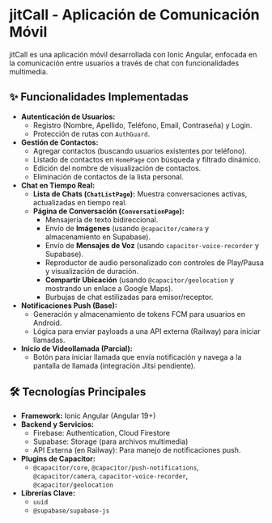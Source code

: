 # jitCall - Aplicación de Comunicación Móvil

jitCall es una aplicación móvil desarrollada con Ionic Angular, enfocada en la comunicación entre usuarios a través de chat con funcionalidades multimedia.

## ✨ Funcionalidades Implementadas

* **Autenticación de Usuarios:**
    * Registro (Nombre, Apellido, Teléfono, Email, Contraseña) y Login.
    * Protección de rutas con `AuthGuard`.
* **Gestión de Contactos:**
    * Agregar contactos (buscando usuarios existentes por teléfono).
    * Listado de contactos en `HomePage` con búsqueda y filtrado dinámico.
    * Edición del nombre de visualización de contactos.
    * Eliminación de contactos de la lista personal.
* **Chat en Tiempo Real:**
    * **Lista de Chats (`ChatListPage`):** Muestra conversaciones activas, actualizadas en tiempo real.
    * **Página de Conversación (`ConversationPage`):**
        * Mensajería de texto bidireccional.
        * Envío de **Imágenes** (usando `@capacitor/camera` y almacenamiento en Supabase).
        * Envío de **Mensajes de Voz** (usando `capacitor-voice-recorder` y Supabase).
        * Reproductor de audio personalizado con controles de Play/Pausa y visualización de duración.
        * **Compartir Ubicación** (usando `@capacitor/geolocation` y mostrando un enlace a Google Maps).
        * Burbujas de chat estilizadas para emisor/receptor.
* **Notificaciones Push (Base):**
    * Generación y almacenamiento de tokens FCM para usuarios en Android.
    * Lógica para enviar payloads a una API externa (Railway) para iniciar llamadas.
* **Inicio de Videollamada (Parcial):**
    * Botón para iniciar llamada que envía notificación y navega a la pantalla de llamada (integración Jitsi pendiente).

## 🛠️ Tecnologías Principales

* **Framework:** Ionic Angular (Angular 19+)
* **Backend y Servicios:**
    * Firebase: Authentication, Cloud Firestore
    * Supabase: Storage (para archivos multimedia)
    * API Externa (en Railway): Para manejo de notificaciones push.
* **Plugins de Capacitor:**
    * `@capacitor/core`, `@capacitor/push-notifications`, `@capacitor/camera`, `capacitor-voice-recorder`, `@capacitor/geolocation`
* **Librerías Clave:**
    * `uuid`
    * `@supabase/supabase-js`
